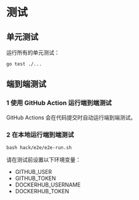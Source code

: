 # 测试

## 单元测试

运行所有的单元测试：

```shell
go test ./...
```

## 端到端测试

### 1 使用 GitHub Action 运行端到端测试

GitHub Actions 会在代码提交时自动运行端到端测试。

### 2 在本地运行端到端测试

```shell
bash hack/e2e/e2e-run.sh
```

请在测试前设置以下环境变量：

- GITHUB_USER
- GITHUB_TOKEN
- DOCKERHUB_USERNAME
- DOCKERHUB_TOKEN
